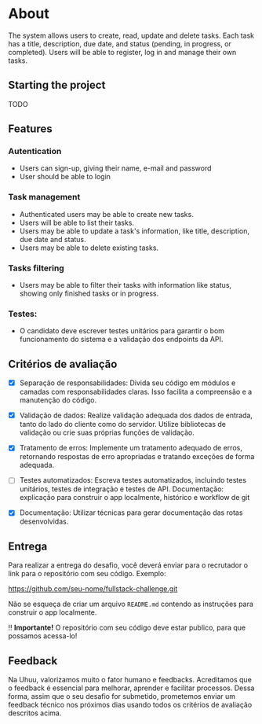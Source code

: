 # About

The system allows users to create, read, update and delete tasks. Each task has a title, description, due date, and status (pending, in progress, or completed). Users will be able to register, log in and manage their own tasks.

## Starting the project

TODO

## Features

### Autentication
  * Users can sign-up, giving their name, e-mail and password
  * User should be able to login

### Task management

  * Authenticated users may be able to create new tasks.
  * Users will be able to list their tasks.
  * Users may be able to update a task's information, like title, description, due date and status.
  * Users may be able to delete existing tasks.

### Tasks filtering

  * Users may be able to filter their tasks with information like status, showing only finished tasks or in progress.

### Testes:

  * O candidato deve escrever testes unitários para garantir o bom funcionamento do sistema e a validação dos endpoints da API.


## Critérios de avaliação

* [x] Separação de responsabilidades: Divida seu código em módulos e camadas com responsabilidades claras. Isso facilita a compreensão e a manutenção do código.
* [x] Validação de dados: Realize validação adequada dos dados de entrada, tanto do lado do cliente como do servidor. Utilize bibliotecas de validação ou crie suas próprias funções de validação.
* [x] Tratamento de erros: Implemente um tratamento adequado de erros, retornando respostas de erro apropriadas e tratando exceções de forma adequada.
* [ ] Testes automatizados: Escreva testes automatizados, incluindo testes unitários, testes de integração e testes de API.
Documentação: explicação para construir o app localmente, histórico e workflow de git
* [x] Documentação: Utilizar técnicas para gerar documentação das rotas desenvolvidas. 



## Entrega

Para realizar a entrega do desafio, você deverá enviar para o recrutador o link para o repositório com seu código. Exemplo:

https://github.com/seu-nome/fullstack-challenge.git

Não se esqueça de criar um arquivo `README.md` contendo as instruções para construir o app localmente.

:bangbang: **Importante!** O repositório com seu código deve estar publico, para que possamos acessa-lo!

## Feedback

Na Uhuu, valorizamos muito o fator humano e feedbacks. Acreditamos que o feedback é essencial para melhorar, aprender e facilitar processos. Dessa forma, assim que o seu desafio for submetido, prometemos enviar um feedback técnico nos próximos dias usando todos os critérios de avaliação descritos acima.



